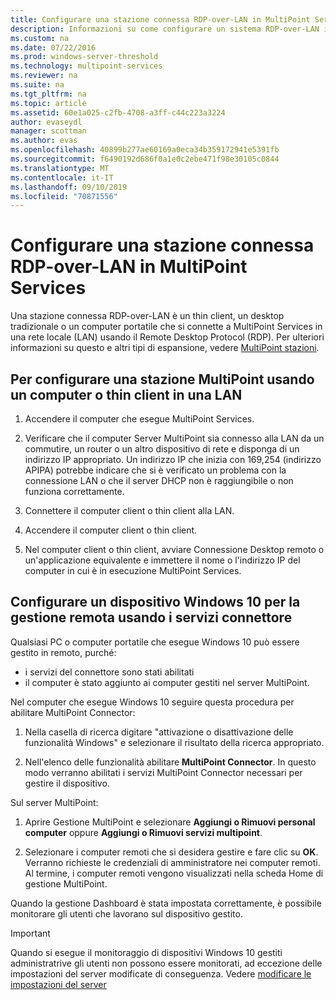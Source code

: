 ```yaml
---
title: Configurare una stazione connessa RDP-over-LAN in MultiPoint Services
description: Informazioni su come configurare un sistema RDP-over-LAN in MultiPoint Services
ms.custom: na
ms.date: 07/22/2016
ms.prod: windows-server-threshold
ms.technology: multipoint-services
ms.reviewer: na
ms.suite: na
ms.tgt_pltfrm: na
ms.topic: article
ms.assetid: 60e1a025-c2fb-4708-a3ff-c44c223a3224
author: evaseydl
manager: scottman
ms.author: evas
ms.openlocfilehash: 40899b277ae60169a0eca34b359172941e5391fb
ms.sourcegitcommit: f6490192d686f0a1e0c2ebe471f98e30105c0844
ms.translationtype: MT
ms.contentlocale: it-IT
ms.lasthandoff: 09/10/2019
ms.locfileid: "70871556"
---
```

# <a name="set-up-an-rdp-over-lan-connected-station-in-multipoint-services"></a>Configurare una stazione connessa RDP-over-LAN in MultiPoint Services
Una stazione connessa RDP-over-LAN è un thin client, un desktop tradizionale o un computer portatile che si connette a MultiPoint Services in una rete locale (LAN) usando il Remote Desktop Protocol (RDP). Per ulteriori informazioni su questo e altri tipi di espansione, vedere [MultiPoint stazioni](MultiPoint-services-Stations.md).  
  
## <a name="to-set-up-a-multipoint-station-using-a-computer-or-thin-client-on-a-lan"></a>Per configurare una stazione MultiPoint usando un computer o thin client in una LAN  
  
1.  Accendere il computer che esegue MultiPoint Services.  
  
2.  Verificare che il computer Server MultiPoint sia connesso alla LAN da un commutire, un router o un altro dispositivo di rete e disponga di un indirizzo IP appropriato. Un indirizzo IP che inizia con 169,254 (indirizzo APIPA) potrebbe indicare che si è verificato un problema con la connessione LAN o che il server DHCP non è raggiungibile o non funziona correttamente.  
  
3.  Connettere il computer client o thin client alla LAN.  
  
4.  Accendere il computer client o thin client.  
  
5.  Nel computer client o thin client, avviare Connessione Desktop remoto o un'applicazione equivalente e immettere il nome o l'indirizzo IP del computer in cui è in esecuzione MultiPoint Services.

## <a name="set-up-a-windows-10-device-for-remote-management-by-using-connector-services"></a>Configurare un dispositivo Windows 10 per la gestione remota usando i servizi connettore
Qualsiasi PC o computer portatile che esegue Windows 10 può essere gestito in remoto, purché:
- i servizi del connettore sono stati abilitati  
- il computer è stato aggiunto ai computer gestiti nel server MultiPoint.  

Nel computer che esegue Windows 10 seguire questa procedura per abilitare MultiPoint Connector:

1. Nella casella di ricerca digitare "attivazione o disattivazione delle funzionalità Windows" e selezionare il risultato della ricerca appropriato. 

2. Nell'elenco delle funzionalità abilitare **MultiPoint Connector**. In questo modo verranno abilitati i servizi MultiPoint Connector necessari per gestire il dispositivo. 

Sul server MultiPoint:
1. Aprire Gestione MultiPoint e selezionare **Aggiungi o Rimuovi personal computer** oppure **Aggiungi o Rimuovi servizi multipoint**.

2. Selezionare i computer remoti che si desidera gestire e fare clic su **OK**.  Verranno richieste le credenziali di amministratore nei computer remoti.  Al termine, i computer remoti vengono visualizzati nella scheda Home di gestione MultiPoint.

Quando la gestione Dashboard è stata impostata correttamente, è possibile monitorare gli utenti che lavorano sul dispositivo gestito.

> [!IMPORTANT]  
> Quando si esegue il monitoraggio di dispositivi Windows 10 gestiti administratrive gli utenti non possono essere monitorati, ad eccezione delle impostazioni del server modificate di conseguenza. Vedere [modificare le impostazioni del server](Edit-Server-Settings.md)